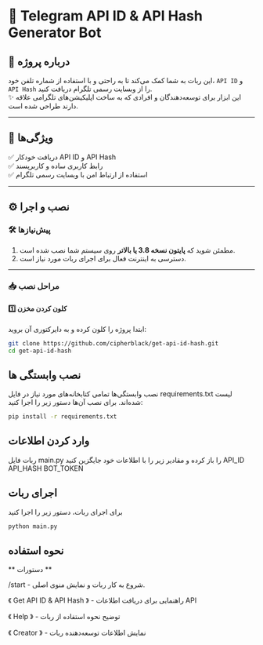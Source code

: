 # 🤖 Telegram API ID & API Hash Generator Bot  

## 📜 درباره پروژه  
این ربات به شما کمک می‌کند تا به راحتی و با استفاده از شماره تلفن خود، `API ID` و `API Hash` را از وبسایت رسمی تلگرام دریافت کنید.  
✨ این ابزار برای توسعه‌دهندگان و افرادی که به ساخت اپلیکیشن‌های تلگرامی علاقه دارند طراحی شده است.  

---

## 🚀 ویژگی‌ها  
✅ دریافت خودکار API ID و API Hash  
✅ رابط کاربری ساده و کاربرپسند  
✅ استفاده از ارتباط امن با وبسایت رسمی تلگرام  

---

## ⚙️ نصب و اجرا  

### 🛠️ پیش‌نیازها  
1. مطمئن شوید که **پایتون نسخه 3.8 یا بالاتر** روی سیستم شما نصب شده است.  
2. دسترسی به اینترنت فعال برای اجرای ربات مورد نیاز است.  

---

### 📥 مراحل نصب  

#### 1️⃣ کلون کردن مخزن  
ابتدا پروژه را کلون کرده و به دایرکتوری آن بروید:  
```bash
git clone https://github.com/cipherblack/get-api-id-hash.git
cd get-api-id-hash
```
## نصب وابستگی ها 
نصب وابستگی‌ها تمامی کتابخانه‌های مورد نیاز در فایل requirements.txt لیست شده‌اند.
برای نصب آن‌ها دستور زیر را اجرا کنید:

```bash
pip install -r requirements.txt
```

## وارد کردن اطلاعات
ربات فایل main.py را باز کرده و مقادیر زیر را با اطلاعات خود جایگزین کنید
API_ID
API_HASH
BOT_TOKEN

## اجرای ربات 
برای اجرای ربات، دستور زیر را اجرا کنید
```bash
python main.py
```



## نحوه استفاده

** دستورات **

/start - شروع به کار ربات و نمایش منوی اصلی.

《 Get API ID & API Hash 》 - راهنمایی برای دریافت اطلاعات API

《 Help 》 - توضیح نحوه استفاده از ربات

《 Creator 》 - نمایش اطلاعات توسعه‌دهنده ربات




